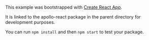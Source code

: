 This example was bootstrapped with [Create React App](https://github.com/facebook/create-react-app).

It is linked to the apollo-react package in the parent directory for development purposes.

You can run `npm install` and then `npm start` to test your package.
